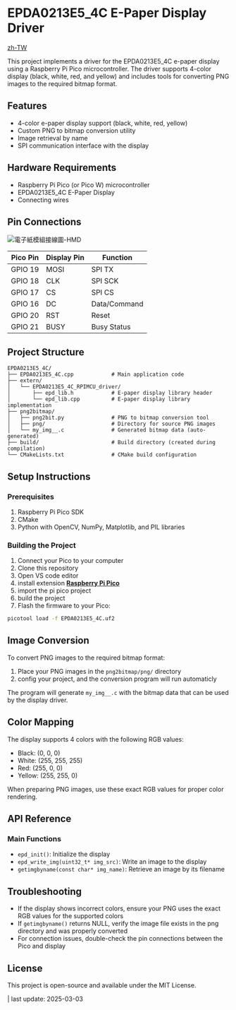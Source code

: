 # EPDA0213E5_4C E-Paper Display Driver
[zh-TW](README_ZH-TW.md)


This project implements a driver for the EPDA0213E5_4C e-paper display using a Raspberry Pi Pico microcontroller. The driver supports 4-color display (black, white, red, and yellow) and includes tools for converting PNG images to the required bitmap format.

## Features

- 4-color e-paper display support (black, white, red, yellow)
- Custom PNG to bitmap conversion utility
- Image retrieval by name
- SPI communication interface with the display

## Hardware Requirements

- Raspberry Pi Pico (or Pico W) microcontroller
- EPDA0213E5_4C E-Paper Display
- Connecting wires

## Pin Connections

![電子紙模組接線圖-HMD](https://hackmd.io/_uploads/rJpVUtgi1l.png)

| Pico Pin | Display Pin | Function |
|----------|-------------|----------|
| GPIO 19  | MOSI        | SPI TX   |
| GPIO 18  | CLK         | SPI SCK  |
| GPIO 17  | CS          | SPI CS   |
| GPIO 16  | DC          | Data/Command |
| GPIO 20  | RST         | Reset    |
| GPIO 21  | BUSY        | Busy Status |

## Project Structure

```
EPDA0213E5_4C/
├── EPDA0213E5_4C.cpp            # Main application code
├── extern/
│   └── EPDA0213E5_4C_RPIMCU_driver/
│       ├── epd_lib.h            # E-paper display library header
│       └── epd_lib.cpp          # E-paper display library implementation
├── png2bitmap/
│   ├── png2bit.py               # PNG to bitmap conversion tool
│   ├── png/                     # Directory for source PNG images
│   └── my_img__.c               # Generated bitmap data (auto-generated)
├── build/                       # Build directory (created during compilation)
└── CMakeLists.txt               # CMake build configuration
```

## Setup Instructions

### Prerequisites

1. Raspberry Pi Pico SDK
2. CMake
3. Python with OpenCV, NumPy, Matplotlib, and PIL libraries

### Building the Project

1. Connect your Pico to your computer
2. Clone this repository
3. Open VS code editor
4. install extension [**Raspberry Pi Pico**](https://marketplace.visualstudio.com/items?itemName=raspberry-pi.raspberry-pi-pico)
5. import the pi pico project
6. build the project
7. Flash the firmware to your Pico:

```bash
picotool load -f EPDA0213E5_4C.uf2
```

## Image Conversion

To convert PNG images to the required bitmap format:

1. Place your PNG images in the `png2bitmap/png/` directory
2. config your project, and the conversion program will run automaticly

The program will generate `my_img__.c` with the bitmap data that can be used by the display driver.

## Color Mapping

The display supports 4 colors with the following RGB values:

- Black: (0, 0, 0)
- White: (255, 255, 255)
- Red: (255, 0, 0)
- Yellow: (255, 255, 0)

When preparing PNG images, use these exact RGB values for proper color rendering.

## API Reference

### Main Functions

- `epd_init()`: Initialize the display
- `epd_write_img(uint32_t* img_src)`: Write an image to the display
- `getimgbyname(const char* img_name)`: Retrieve an image by its filename

## Troubleshooting

- If the display shows incorrect colors, ensure your PNG uses the exact RGB values for the supported colors
- If `getimgbyname()` returns NULL, verify the image file exists in the png directory and was properly converted
- For connection issues, double-check the pin connections between the Pico and display

## License

This project is open-source and available under the MIT License.

| last update: 2025-03-03